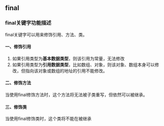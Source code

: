 ## final
### final关键字功能描述
final关键字可以用来修饰引用、方法、类。
#### 一、修饰引用
1. 如果引用类型为**基本数据类型**，则该引用为常量，无法修改
2. 如果引用类型为**引用数据类型**，比如数组、对象，则该对象、数组本身可以修改，但指向该对象或数组的地址的引用不能修改。
#### 二、修饰方法
当使用final修饰方法时，这个方法将无法被子类重写，但依然可以被继承。
#### 三、修饰类
当使用final修饰类时，这个类将不能在被继承
